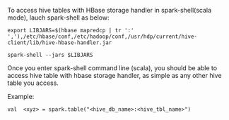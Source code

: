 
To access hive tables with HBase storage handler in spark-shell(scala mode), lauch spark-shell as below:


`export LIBJARS=$(hbase mapredcp | tr ':' ','),/etc/hbase/conf,/etc/hadoop/conf,/usr/hdp/current/hive-client/lib/hive-hbase-handler.jar`

`spark-shell --jars $LIBJARS`


Once you enter spark-shell command line (scala), you should be able to access hive table with hbase storage handler, as simple as any other hive table you access.


Example:

``
val  <xyz> = spark.table("<hive_db_name>:<hive_tbl_name>")
``